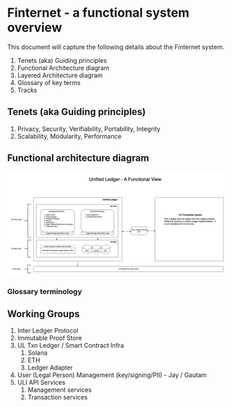 # Finternet - a functional system overview

This document will capture the following details about the Finternet system.

1. Tenets (aka) Guiding principles
1. Functional Architecture diagram
1. Layered Architecture diagram
1. Glossary of key terms
1. Tracks

## Tenets (aka Guiding principles)

1. Privacy, Security, Verifiability, Portability, Integrity
1. Scalability, Modularity, Performance

## Functional architecture diagram

![Functional Architecture](images/finternet.drawio.png?raw=true "Funtional Architecture")

### Glossary terminology

## Working Groups

1. Inter Ledger Protocol
1. Immutable Proof Store
1. UL Txn Ledger / Smart Contract Infra
    1. Solana
    1. ETH
    1. Ledger Adapter
1. User (Legal Person) Management (key/signing/PII) - Jay / Gautam
1. ULI API Services
    1. Management services
    1. Transaction services
